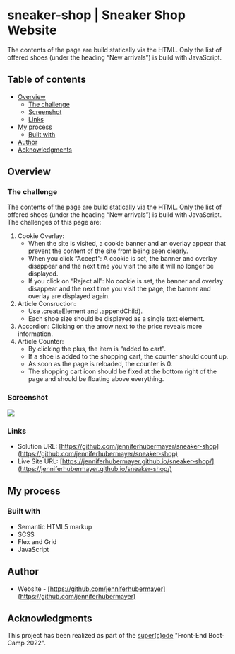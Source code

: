 # sneaker-shop | Sneaker Shop Website

The contents of the page are build statically via the HTML. Only the list of offered shoes (under the heading “New arrivals”) is build with JavaScript.

## Table of contents

- [Overview](#overview)
  - [The challenge](#the-challenge)
  - [Screenshot](#screenshot)
  - [Links](#links)
- [My process](#my-process)
  - [Built with](#built-with)
- [Author](#author)
- [Acknowledgments](#acknowledgments)

## Overview

### The challenge

The contents of the page are build statically via the HTML. Only the list of offered shoes (under the heading “New arrivals”) is build with JavaScript. The challenges of this page are:

1. Cookie Overlay:
   - When the site is visited, a cookie banner and an overlay appear that prevent the content of the site from being seen clearly.
   - When you click “Accept”: A cookie is set, the banner and overlay disappear and the next time you visit the site it will no longer be displayed.
   - If you click on “Reject all”: No cookie is set, the banner and overlay disappear and the next time you visit the page, the banner and overlay are displayed again.
2. Article Consruction:
   - Use .createElement and .appendChild).
   - Each shoe size should be displayed as a single text element.
3. Accordion: Clicking on the arrow next to the price reveals more information.
4. Article Counter:
   - By clicking the plus, the item is “added to cart”.
   - If a shoe is added to the shopping cart, the counter should count up.
   - As soon as the page is reloaded, the counter is 0.
   - The shopping cart icon should be fixed at the bottom right of the page and should be floating above everything.

### Screenshot

![](./screenshot/Screenshot-Sneakershop.png)

### Links

- Solution URL: [https://github.com/jenniferhubermayer/sneaker-shop](https://github.com/jenniferhubermayer/sneaker-shop)
- Live Site URL: [https://jenniferhubermayer.github.io/sneaker-shop/](https://jenniferhubermayer.github.io/sneaker-shop/)

## My process

### Built with

- Semantic HTML5 markup
- SCSS
- Flex and Grid
- JavaScript

## Author

- Website - [https://github.com/jenniferhubermayer](https://github.com/jenniferhubermayer)

## Acknowledgments

This project has been realized as part of the [super(c)ode](https://www.super-code.de/) "Front-End Boot-Camp 2022".
